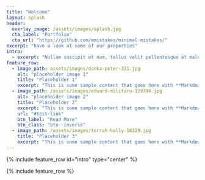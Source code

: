 ```yaml
---
title: "Welcome"
layout: splash
header:
  overlay_image: /assets/images/splash.jpg
  cta_label: "Portfolio"
  cta_url: "https://github.com/mmistakes/minimal-mistakes/"
excerpt: "have a look at some of our properties"
intro:
  - excerpt: "Nullam suscipit et nam, tellus velit pellentesque at malesuada, enim eaque. Quis nulla, netus tempor in diam gravida tincidunt, *proin faucibus* voluptate felis id sollicitudin."
feature_row:
  - image_path: assets/images/danka-peter-321.jpg
    alt: "placeholder image 1"
    title: "Placeholder 1"
    excerpt: "This is some sample content that goes here with **Markdown** formatting."
  - image_path: /assets/images/eduard-militaru-129394.jpg
    alt: "placeholder image 2"
    title: "Placeholder 2"
    excerpt: "This is some sample content that goes here with **Markdown** formatting."
    url: "#test-link"
    btn_label: "Read More"
    btn_class: "btn--inverse"
  - image_path: /assets/images/terrah-holly-16329.jpg
    title: "Placeholder 3"
    excerpt: "This is some sample content that goes here with **Markdown** formatting."
---
```


{% include feature_row id="intro" type="center" %}

{% include feature_row %}
